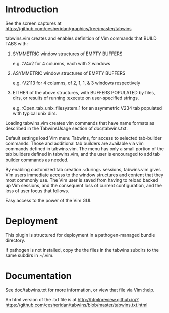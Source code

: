 # Introduction

See the screen captures at
  https://github.com/cesheridan/graphics/tree/master/tabwins


tabwins.vim creates and enables definition of Vim commands that 
BUILD TABS with: 

  1) SYMMETRIC  window structures of EMPTY BUFFERS  

     e.g. :V4x2 for 4 columns, each with 2 windows


  2) ASYMMETRIC window structures of EMPTY BUFFERS 

     e.g. :V2113 for 4 columns, of 2, 1, 1, & 3 windows respectively


  3) EITHER of the above structures, with BUFFERS POPULATED 
     by files, dirs, or results of running :execute on 
     user-specified strings. 

     e.g. :Open_tab_unix_filesystem_1 for an asymmetric V234 tab populated with typical unix dirs.


Loading tabwins.vim creates vim commands that have name formats
as described in the TabwinsUsage section of doc/tabwins.txt.

Default settings load Vim menu Tabwins, for access to selected 
tab-builder commands.  Those and additional tab builders are 
available via vim commands defined in tabwins.vim. The menu has 
only a small portion of the tab builders defined in tabwins.vim,
and the user is encouraged to add tab builder commands as needed.

By enabling customized tab creation ~during~ sessions, tabwins.vim
gives Vim users immediate access to the window structures and
content that they most commonly use.  The Vim user is saved from
having to reload backed up Vim sessions, and the consequent 
loss of current configuration, and the loss of user focus that 
follows.  

Easy access to the power of the Vim GUI. 

# Deployment

This plugin is structured for deployment in a pathogen-managed
bundle directory.

If pathogen is not installed, copy the the files in the tabwins
subdirs to the same subdirs in ~/.vim.

# Documentation

See doc/tabwins.txt for more information, or view that file via
Vim :help.

An html version of the .txt file is at
http://htmlpreview.github.io/?https://github.com/cesheridan/tabwins/blob/master/tabwins.txt.html   


